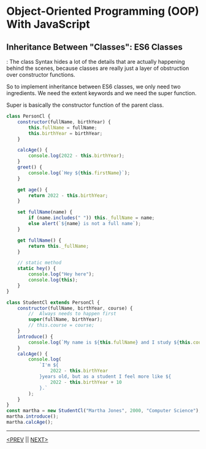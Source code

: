 # Object-Oriented Programming (OOP) With JavaScript

## Inheritance Between "Classes": ES6 Classes

: The class Syntax hides a lot of the details that are actually happening behind the scenes, because classes are really just a layer of obstruction over constructor functions.

So to implement inheritance between ES6 classes, we only need two ingredients. We need the extent keywords and we need the super function.

Super is basically the constructor function of the parent class.

```jsx
class PersonCl {
	constructor(fullName, birthYear) {
		this.fullName = fullName;
		this.birthYear = birthYear;
	}

	calcAge() {
		console.log(2022 - this.birthYear);
	}
	greet() {
		console.log(`Hey ${this.firstName}`);
	}

	get age() {
		return 2022 - this.birthYear;
	}

	set fullName(name) {
		if (name.includes(" ")) this._fullName = name;
		else alert(`${name} is not a full name`);
	}

	get fullName() {
		return this._fullName;
	}

	// static method
	static hey() {
		console.log("Hey here");
		console.log(this);
	}
}

class StudentCl extends PersonCl {
	constructor(fullName, birthYear, course) {
		//  Always needs to happen first
		super(fullName, birthYear);
		// this.course = course;
	}
	introduce() {
		console.log(`My name is ${this.fullName} and I study ${this.course}`);
	}
	calcAge() {
		console.log(
			`I'm ${
				2022 - this.birthYear
			}years old, but as a student I feel more like ${
				2022 - this.birthYear + 10
			}.`
		);
	}
}
const martha = new StudentCl("Martha Jones", 2000, "Computer Science");
martha.introduce();
martha.calcAge();
```

---

[<PREV](./cjs221029.md) || [NEXT>](./cjs221031.md)
